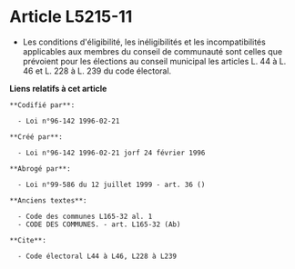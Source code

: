 # Article L5215-11

- Les conditions d'éligibilité, les inéligibilités et les incompatibilités applicables aux membres du conseil de communauté
sont celles que prévoient pour les élections au conseil municipal les articles L. 44 à L. 46 et L. 228 à L. 239 du code
électoral.

**Liens relatifs à cet article**

	**Codifié par**:

	  - Loi n°96-142 1996-02-21

	**Créé par**:

	  - Loi n°96-142 1996-02-21 jorf 24 février 1996

	**Abrogé par**:

	  - Loi n°99-586 du 12 juillet 1999 - art. 36 ()

	**Anciens textes**:

	  - Code des communes L165-32 al. 1
	  - CODE DES COMMUNES. - art. L165-32 (Ab)

	**Cite**:

	  - Code électoral L44 à L46, L228 à L239
